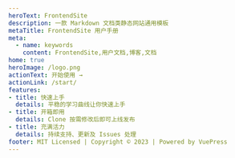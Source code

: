 ```yaml
---
heroText: FrontendSite
description: 一款 Markdown 文档类静态网站通用模板
metaTitle: FrontendSite 用户手册
meta:
  - name: keywords
    content: FrontendSite,用户文档,博客,文档
home: true
heroImage: /logo.png
actionText: 开始使用 →
actionLink: /start/
features:
- title: 快速上手
  details: 平稳的学习曲线让你快速上手
- title: 开箱即用
  details: Clone 按需修改后即可上线发布
- title: 充满活力
  details: 持续支持、更新及 Issues 处理
footer: MIT Licensed | Copyright © 2023 | Powered by VuePress
---
```


